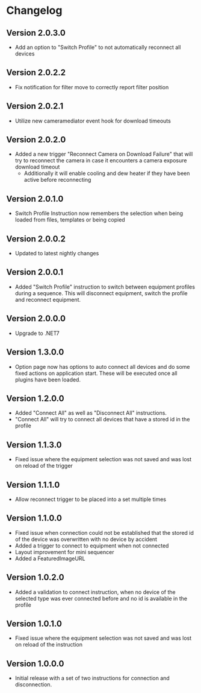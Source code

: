 ﻿# Changelog

## Version 2.0.3.0
- Add an option to "Switch Profile" to not automatically reconnect all devices

## Version 2.0.2.2
- Fix notification for filter move to correctly report filter position

## Version 2.0.2.1
- Utilize new cameramediator event hook for download timeouts

## Version 2.0.2.0
- Added a new trigger "Reconnect Camera on Download Failure" that will try to reconnect the camera in case it encounters a camera exposure download timeout
  - Additionally it will enable cooling and dew heater if they have been active before reconnecting

## Version 2.0.1.0
- Switch Profile Instruction now remembers the selection when being loaded from files, templates or being copied

## Version 2.0.0.2
- Updated to latest nightly changes

## Version 2.0.0.1
- Added "Switch Profile" instruction to switch between equipment profiles during a sequence. This will disconnect equipment, switch the profile and reconnect equipment.

## Version 2.0.0.0
- Upgrade to .NET7

## Version 1.3.0.0
- Option page now has options to auto connect all devices and do some fixed actions on application start. These will be executed once all plugins have been loaded.

## Version 1.2.0.0

- Added "Connect All" as well as "Disconnect All" instructions. 
- "Connect All" will try to connect all devices that have a stored id in the profile

## Version 1.1.3.0

- Fixed issue where the equipment selection was not saved and was lost on reload of the trigger

## Version 1.1.1.0

- Allow reconnect trigger to be placed into a set multiple times

## Version 1.1.0.0

- Fixed issue when connection could not be established that the stored id of the device was overwritten with no device by accident
- Added a trigger to connect to equipment when not connected
- Layout improvement for mini sequencer
- Added a FeaturedImageURL

## Version 1.0.2.0

- Added a validation to connect instruction, when no device of the selected type was ever connected before and no id is available in the profile

## Version 1.0.1.0

- Fixed issue where the equipment selection was not saved and was lost on reload of the instruction

## Version 1.0.0.0

- Initial release with a set of two instructions for connection and disconnection.